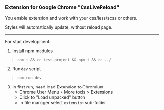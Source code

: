 ### Extension for Google Chrome "CssLiveReload"

You enable extension and work with your css/less/scss or others.

Styles will automatically update, without reload page.

---------------------

For start development:
1. Install npm modules
>`npm i && cd test-project && npm i && cd ../`

2. Run `dev` script
>`npm run dev`

3. In first run, need load Extension to Chromium
	* Chrome User Menu > More tools > Extensions
	* Click to "Load unpacked" button
	* In file manager select `extension` sub-folder
